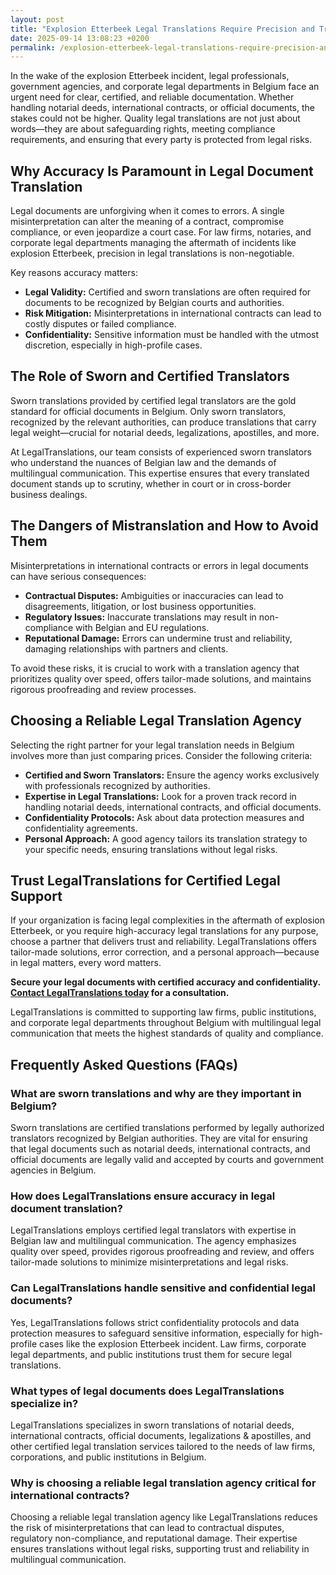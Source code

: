 ```yaml
---
layout: post
title: "Explosion Etterbeek Legal Translations Require Precision and Trust"
date: 2025-09-14 13:08:23 +0200
permalink: /explosion-etterbeek-legal-translations-require-precision-and-trust/
---
```

In the wake of the explosion Etterbeek incident, legal professionals, government agencies, and corporate legal departments in Belgium face an urgent need for clear, certified, and reliable documentation. Whether handling notarial deeds, international contracts, or official documents, the stakes could not be higher. Quality legal translations are not just about words—they are about safeguarding rights, meeting compliance requirements, and ensuring that every party is protected from legal risks.

## Why Accuracy Is Paramount in Legal Document Translation

Legal documents are unforgiving when it comes to errors. A single misinterpretation can alter the meaning of a contract, compromise compliance, or even jeopardize a court case. For law firms, notaries, and corporate legal departments managing the aftermath of incidents like explosion Etterbeek, precision in legal translations is non-negotiable.

Key reasons accuracy matters:
- **Legal Validity:** Certified and sworn translations are often required for documents to be recognized by Belgian courts and authorities.
- **Risk Mitigation:** Misinterpretations in international contracts can lead to costly disputes or failed compliance.
- **Confidentiality:** Sensitive information must be handled with the utmost discretion, especially in high-profile cases.

## The Role of Sworn and Certified Translators

Sworn translations provided by certified legal translators are the gold standard for official documents in Belgium. Only sworn translators, recognized by the relevant authorities, can produce translations that carry legal weight—crucial for notarial deeds, legalizations, apostilles, and more.

At LegalTranslations, our team consists of experienced sworn translators who understand the nuances of Belgian law and the demands of multilingual communication. This expertise ensures that every translated document stands up to scrutiny, whether in court or in cross-border business dealings.

## The Dangers of Mistranslation and How to Avoid Them

Misinterpretations in international contracts or errors in legal documents can have serious consequences:

- **Contractual Disputes:** Ambiguities or inaccuracies can lead to disagreements, litigation, or lost business opportunities.
- **Regulatory Issues:** Inaccurate translations may result in non-compliance with Belgian and EU regulations.
- **Reputational Damage:** Errors can undermine trust and reliability, damaging relationships with partners and clients.

To avoid these risks, it is crucial to work with a translation agency that prioritizes quality over speed, offers tailor-made solutions, and maintains rigorous proofreading and review processes.

## Choosing a Reliable Legal Translation Agency

Selecting the right partner for your legal translation needs in Belgium involves more than just comparing prices. Consider the following criteria:

- **Certified and Sworn Translators:** Ensure the agency works exclusively with professionals recognized by authorities.
- **Expertise in Legal Translations:** Look for a proven track record in handling notarial deeds, international contracts, and official documents.
- **Confidentiality Protocols:** Ask about data protection measures and confidentiality agreements.
- **Personal Approach:** A good agency tailors its translation strategy to your specific needs, ensuring translations without legal risks.

## Trust LegalTranslations for Certified Legal Support

If your organization is facing legal complexities in the aftermath of explosion Etterbeek, or you require high-accuracy legal translations for any purpose, choose a partner that delivers trust and reliability. LegalTranslations offers tailor-made solutions, error correction, and a personal approach—because in legal matters, every word matters.

**Secure your legal documents with certified accuracy and confidentiality. [Contact LegalTranslations today](https://www.legaltranslations.be/) for a consultation.**

LegalTranslations is committed to supporting law firms, public institutions, and corporate legal departments throughout Belgium with multilingual legal communication that meets the highest standards of quality and compliance.

## Frequently Asked Questions (FAQs)

### What are sworn translations and why are they important in Belgium?

Sworn translations are certified translations performed by legally authorized translators recognized by Belgian authorities. They are vital for ensuring that legal documents such as notarial deeds, international contracts, and official documents are legally valid and accepted by courts and government agencies in Belgium.

### How does LegalTranslations ensure accuracy in legal document translation?

LegalTranslations employs certified legal translators with expertise in Belgian law and multilingual communication. The agency emphasizes quality over speed, provides rigorous proofreading and review, and offers tailor-made solutions to minimize misinterpretations and legal risks.

### Can LegalTranslations handle sensitive and confidential legal documents?

Yes, LegalTranslations follows strict confidentiality protocols and data protection measures to safeguard sensitive information, especially for high-profile cases like the explosion Etterbeek incident. Law firms, corporate legal departments, and public institutions trust them for secure legal translations.

### What types of legal documents does LegalTranslations specialize in?

LegalTranslations specializes in sworn translations of notarial deeds, international contracts, official documents, legalizations & apostilles, and other certified legal translation services tailored to the needs of law firms, corporations, and public institutions in Belgium.

### Why is choosing a reliable legal translation agency critical for international contracts?

Choosing a reliable legal translation agency like LegalTranslations reduces the risk of misinterpretations that can lead to contractual disputes, regulatory non-compliance, and reputational damage. Their expertise ensures translations without legal risks, supporting trust and reliability in multilingual communication.

<script type="application/ld+json">
{
  "@context": "https://schema.org",
  "@type": "BlogPosting",
  "headline": "Explosion Etterbeek Legal Translations Require Precision and Trust",
  "description": "Certified legal translations are critical for law firms, corporations, and public institutions in Belgium managing the aftermath of the explosion Etterbeek incident. LegalTranslations provides sworn, accurate, and confidential legal document translation services.",
  "author": {
    "@type": "Person",
    "name": "LegalTranslations"
  },
  "publisher": {
    "@type": "Person",
    "name": "LegalTranslations"
  },
  "datePublished": "2024-06-01",
  "mainEntityOfPage": {
    "@type": "WebPage",
    "@id": "https://www.legaltranslations.be/blog/explosion-etterbeek-legal-translations"
  },
  "keywords": "Sworn translations, Legal translations, Multilingual communication, International contracts, Notarial deeds, Official documents, Legalizations & apostilles, Proofreading and review, Translation strategy, Translation agency, Quality over speed, Tailor-made solutions, Trust & reliability, Translations without legal risks, Error correction, Misinterpretations in international contracts, legal translation services, certified legal translators, accurate legal document translation",
  "articleBody": "In the wake of the explosion Etterbeek incident, legal professionals, government agencies, and corporate legal departments in Belgium face an urgent need for clear, certified, and reliable documentation. Whether handling notarial deeds, international contracts, or official documents, the stakes could not be higher. Quality legal translations are not just about words—they are about safeguarding rights, meeting compliance requirements, and ensuring that every party is protected from legal risks.\n\nLegal documents are unforgiving when it comes to errors. A single misinterpretation can alter the meaning of a contract, compromise compliance, or even jeopardize a court case. For law firms, notaries, and corporate legal departments managing the aftermath of incidents like explosion Etterbeek, precision in legal translations is non-negotiable.\n\nSworn translations provided by certified legal translators are the gold standard for official documents in Belgium. Only sworn translators, recognized by the relevant authorities, can produce translations that carry legal weight—crucial for notarial deeds, legalizations, apostilles, and more.\n\nMisinterpretations in international contracts or errors in legal documents can have serious consequences including contractual disputes, regulatory issues, and reputational damage. To avoid these risks, it is crucial to work with a translation agency that prioritizes quality over speed, offers tailor-made solutions, and maintains rigorous proofreading and review processes.\n\nSelecting the right partner for your legal translation needs in Belgium involves considering certified and sworn translators, expertise in legal translations, confidentiality protocols, and a personal approach.\n\nLegalTranslations offers certified legal support with tailor-made solutions, error correction, and a personal approach, ensuring every translated document stands up to scrutiny."
}
</script>

<script type="application/ld+json">
{
  "@context": "https://schema.org",
  "@type": "FAQPage",
  "mainEntity": [
    {
      "@type": "Question",
      "name": "What are sworn translations and why are they important in Belgium?",
      "acceptedAnswer": {
        "@type": "Answer",
        "text": "Sworn translations are certified translations performed by legally authorized translators recognized by Belgian authorities. They are vital for ensuring that legal documents such as notarial deeds, international contracts, and official documents are legally valid and accepted by courts and government agencies in Belgium."
      }
    },
    {
      "@type": "Question",
      "name": "How does LegalTranslations ensure accuracy in legal document translation?",
      "acceptedAnswer": {
        "@type": "Answer",
        "text": "LegalTranslations employs certified legal translators with expertise in Belgian law and multilingual communication. The agency emphasizes quality over speed, provides rigorous proofreading and review, and offers tailor-made solutions to minimize misinterpretations and legal risks."
      }
    },
    {
      "@type": "Question",
      "name": "Can LegalTranslations handle sensitive and confidential legal documents?",
      "acceptedAnswer": {
        "@type": "Answer",
        "text": "Yes, LegalTranslations follows strict confidentiality protocols and data protection measures to safeguard sensitive information, especially for high-profile cases like the explosion Etterbeek incident. Law firms, corporate legal departments, and public institutions trust them for secure legal translations."
      }
    },
    {
      "@type": "Question",
      "name": "What types of legal documents does LegalTranslations specialize in?",
      "acceptedAnswer": {
        "@type": "Answer",
        "text": "LegalTranslations specializes in sworn translations of notarial deeds, international contracts, official documents, legalizations & apostilles, and other certified legal translation services tailored to the needs of law firms, corporations, and public institutions in Belgium."
      }
    },
    {
      "@type": "Question",
      "name": "Why is choosing a reliable legal translation agency critical for international contracts?",
      "acceptedAnswer": {
        "@type": "Answer",
        "text": "Choosing a reliable legal translation agency like LegalTranslations reduces the risk of misinterpretations that can lead to contractual disputes, regulatory non-compliance, and reputational damage. Their expertise ensures translations without legal risks, supporting trust and reliability in multilingual communication."
      }
    }
  ]
}
</script>